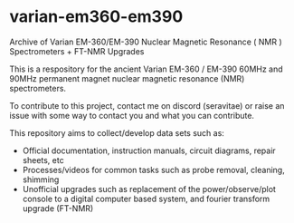 # varian-em360-em390
Archive of Varian EM-360/EM-390 Nuclear Magnetic Resonance ( NMR ) Spectrometers + FT-NMR Upgrades

This is a respository for the ancient Varian EM-360 / EM-390 60MHz and 90MHz permanent magnet nuclear magnetic resonance (NMR) spectrometers.

To contribute to this project, contact me on discord (seravitae) or raise an issue with some way to contact you and what you can contribute.

This repository aims to collect/develop data sets such as:
- Official documentation, instruction manuals, circuit diagrams, repair sheets, etc
- Processes/videos for common tasks such as probe removal, cleaning, shimming
- Unofficial upgrades such as replacement of the power/observe/plot console to a digital computer based system, and fourier transform upgrade (FT-NMR)

